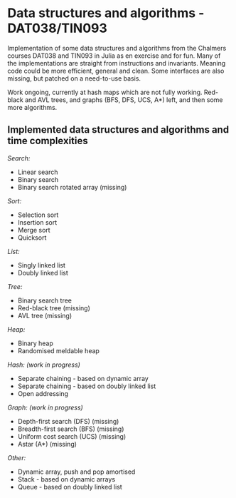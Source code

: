 # Data structures and algorithms - DAT038/TIN093

Implementation of some data structures and algorithms from the Chalmers courses DAT038 and TIN093 in Julia as en exercise and for fun. Many of the implementations are straight from instructions and invariants. Meaning code could be more efficient, general and clean. Some interfaces are also missing, but patched on a need-to-use basis.

Work ongoing, currently at hash maps which are not fully working. Red-black and AVL trees, and graphs (BFS, DFS, UCS, A*) left, and then some more algorithms.

## Implemented data structures and algorithms and time complexities
*Search:*
* Linear search
* Binary search
* Binary search rotated array (missing)

*Sort:*
* Selection sort
* Insertion sort
* Merge sort
* Quicksort

*List:*
* Singly linked list
* Doubly linked list

*Tree:*
* Binary search tree
* Red-black tree (missing)
* AVL tree (missing)

*Heap:*
* Binary heap
* Randomised meldable heap

*Hash: (work in progress)*
* Separate chaining - based on dynamic array
* Separate chaining - based on doubly linked list
* Open addressing

*Graph: (work in progress)*
* Depth-first search (DFS) (missing)
* Breadth-first search (BFS) (missing)
* Uniform cost search (UCS) (missing)
* Astar (A*) (missing)

*Other:*
* Dynamic array, push and pop amortised
* Stack - based on dynamic arrays
* Queue - based on doubly linked list